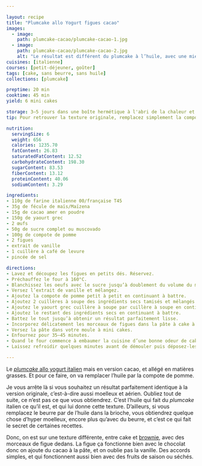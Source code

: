 ```yaml
---

layout: recipe
title: "Plumcake allo Yogurt figues cacao"
images:
  - image:
    path: plumcake-cacao/plumcake-cacao-1.jpg
  - image:
    path: plumcake-cacao/plumcake-cacao-2.jpg
    alt: "Le résultat est différent du plumcake à l’huile, avec une mie beaucoup moins aérienne. En contrepartie, les cakes se tiennent mieux avec les morceaux de figue."
cuisines: [italienne]
courses: [petit-déjeuner, goûter]
tags: [cake, sans beurre, sans huile]
collections: [plumcake]

preptime: 20 min
cooktime: 45 min
yield: 6 mini cakes

storage: 3–5 jours dans une boîte hermétique à l'abri de la chaleur et de la lumière, 2–3 mois au congélateur.
tip: Pour retrouver la texture originale, remplacez simplement la compote de pomme par 8cl d’huile neutre. Pour quelque chose de plus <i lang="en">fancy</i>, mélangez 6cl d’huile neutre avec 2cl d’huile d’olive, qui apportera une petite note subtile à la dégustation, cf. <a href="dino-plumcake.html">le <i lang="en">plumcake</i> en version dinosaure</a>.

nutrition:
  servingSize: 6
  weight: 656
  calories: 1235.70
  fatContent: 26.83
  saturatedFatContent: 12.52
  carbohydrateContent: 198.30
  sugarContent: 83.53
  fiberContent: 13.12
  proteinContent: 40.06
  sodiumContent: 3.29

ingredients:
- 110g de farine italienne 00/française T45
- 35g de fécule de maïs/Maïzena
- 15g de cacao amer en poudre
- 150g de yaourt grec
- 2 œufs
- 50g de sucre complet ou muscovado
- 100g de compote de pomme
- 2 figues
- extrait de vanille
- 1 cuillère à café de levure 
- pincée de sel 

directions:
- Lavez et découpez les figues en petits dés. Réservez.
- Préchauffez le four à 160°C.
- Blanchissez les oeufs avec le sucre jusqu’à doublement du volume du mélange. 
- Versez l’extrait de vanille et mélangez.
- Ajoutez la compote de pomme petit à petit en continuant à battre. 
- Ajoutez 2 cuillères à soupe des ingrédients secs tamisés et mélangés (farine, levure, cacao, levure, sel) en continuant à battre. 
- Ajoutez le yaourt grec cuillère à soupe par cuillère à soupe en continuant à battre. 
- Ajoutez le restant des ingrédients secs en continuant à battre. 
- Battez le tout jusqu’à obtenir un résultat parfaitement lisse.
- Incorporez délicatement les morceaux de figues dans la pâte à cake à l’aide d’une maryse.
- Versez la pâte dans votre moule à mini cakes.
- Enfournez pour 35–45 minutes. 
- Quand le four commence à embaumer la cuisine d’une bonne odeur de cake et que les plumcakes ont bien craqué sur le dessus, tenez-vous prêt. Quand les bords se sont tout juste détachés du moule, c’est le signal qu’on doit les sortir du four.
- Laissez refroidir quelques minutes avant de démouler puis déposez-les sur une grille.

---
```


Le [<i lang="en">plumcake</i> allo yogurt italien](plumcake-allo-yogurt.html) mais en version cacao, et allégé en matières grasses. Et pour ce faire, on va remplacer l’huile par la compote de pomme.

Je vous arrête là si vous souhaitez un résultat parfaitement identique à la version originale, c’est-à-dire aussi moelleux et aérien. Oubliez tout de suite, ce n’est pas ce que vous obtiendrez. C’est l’huile qui fait du <i lang="en">plumcake</i> italien ce qu’il est, et qui lui donne cette texture. D’ailleurs, si vous remplacez le beurre par de l’huile dans la brioche, vous obtiendrez quelque chose d’hyper moelleux, encore plus qu’avec du beurre, et c’est ce qui fait le secret de certaines recettes.

Donc, on est sur une texture différente, entre cake et [brownie](banana-brownies.html), avec des morceaux de figue dedans. La figue ça fonctionne bien avec le chocolat donc on ajoute du cacao à la pâte, et on oublie pas la vanille. Des accords simples, et qui fonctionnent aussi bien avec des fruits de saison ou séchés.
